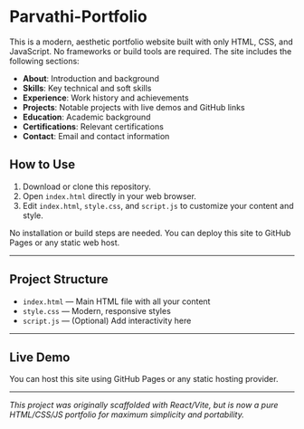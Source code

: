 # Parvathi-Portfolio

This is a modern, aesthetic portfolio website built with only HTML, CSS, and JavaScript. No frameworks or build tools are required. The site includes the following sections:

- **About**: Introduction and background
- **Skills**: Key technical and soft skills
- **Experience**: Work history and achievements
- **Projects**: Notable projects with live demos and GitHub links
- **Education**: Academic background
- **Certifications**: Relevant certifications
- **Contact**: Email and contact information

## How to Use

1. Download or clone this repository.
2. Open `index.html` directly in your web browser.
3. Edit `index.html`, `style.css`, and `script.js` to customize your content and style.

No installation or build steps are needed. You can deploy this site to GitHub Pages or any static web host.

---

## Project Structure

- `index.html` — Main HTML file with all your content
- `style.css` — Modern, responsive styles
- `script.js` — (Optional) Add interactivity here

---

## Live Demo
You can host this site using GitHub Pages or any static hosting provider.

---

*This project was originally scaffolded with React/Vite, but is now a pure HTML/CSS/JS portfolio for maximum simplicity and portability.*
